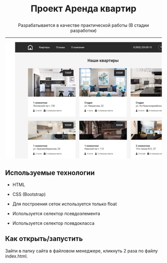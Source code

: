 # <p align='center'>Проект Аренда квартир</p>

<p align='center'>Разрабатывается в качестве практической работы (В стадии разработки)</p>

***
![news site](/img/Screenshot%202023-01-24%2016.29.11.png)
## Используемые технологии

* HTML

* CSS (Bootstrap)

* Для построения сеток используется только float

* Используется селектор псевдоэлемента

* Используется селектор псевдокласса

## Как открыть/запустить

Зайти в папку сайта в файловом менеджере, кликнуть 2 раза по файлу index.html.